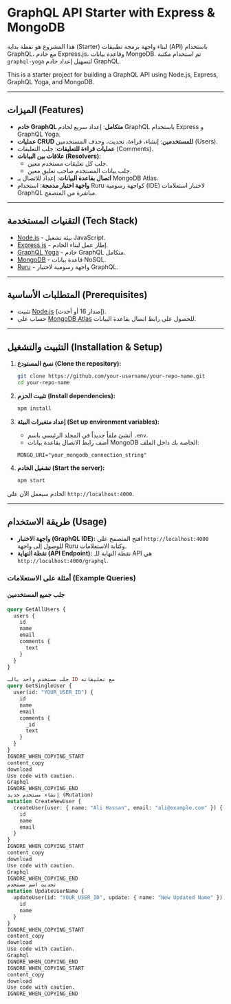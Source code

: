 # GraphQL API Starter with Express & MongoDB

هذا المشروع هو نقطة بداية (Starter) لبناء واجهة برمجة تطبيقات (API) باستخدام GraphQL، مع خادم Express.js، وقاعدة بيانات MongoDB. تم استخدام مكتبة `graphql-yoga` لتسهيل إعداد خادم GraphQL.

This is a starter project for building a GraphQL API using Node.js, Express, GraphQL Yoga, and MongoDB.

---

## الميزات (Features)

-   **خادم GraphQL متكامل**: إعداد سريع لخادم GraphQL باستخدام Express و GraphQL Yoga.
-   **عمليات CRUD للمستخدمين**: إنشاء، قراءة، تحديث، وحذف المستخدمين (Users).
-   **عمليات قراءة للتعليقات**: جلب التعليقات (Comments).
-   **علاقات بين البيانات (Resolvers)**:
    -   جلب كل تعليقات مستخدم معين.
    -   جلب بيانات المستخدم صاحب تعليق معين.
-   **اتصال بقاعدة البيانات**: إعداد للاتصال بـ MongoDB Atlas.
-   **واجهة اختبار مدمجة**: استخدام Ruru كواجهة رسومية (IDE) لاختبار استعلامات GraphQL مباشرة من المتصفح.

---

## التقنيات المستخدمة (Tech Stack)

-   [Node.js](https://nodejs.org/) - بيئة تشغيل JavaScript.
-   [Express.js](https://expressjs.com/) - إطار عمل لبناء الخادم.
-   [GraphQL Yoga](https://the-guild.dev/graphql/yoga-server) - خادم GraphQL متكامل.
-   [MongoDB](https://www.mongodb.com/) - قاعدة بيانات NoSQL.
-   [Ruru](https://the-guild.dev/graphql/ruru) - واجهة رسومية لاختبار GraphQL.

---

## المتطلبات الأساسية (Prerequisites)

-   تثبيت [Node.js](https://nodejs.org/en/download/) (إصدار 16 أو أحدث).
-   حساب على [MongoDB Atlas](https://www.mongodb.com/cloud/atlas) للحصول على رابط اتصال بقاعدة البيانات.

---

## التثبيت والتشغيل (Installation & Setup)

1.  **نسخ المستودع (Clone the repository):**
    ```bash
    git clone https://github.com/your-username/your-repo-name.git
    cd your-repo-name
    ```

2.  **تثبيت الحزم (Install dependencies):**
    ```bash
    npm install
    ```

3.  **إعداد متغيرات البيئة (Set up environment variables):**
    -   أنشئ ملفاً جديداً في المجلد الرئيسي باسم `.env`.
    -   أضف رابط الاتصال بقاعدة بيانات MongoDB الخاصة بك داخل الملف:
    ```
    MONGO_URI="your_mongodb_connection_string"
    ```

4.  **تشغيل الخادم (Start the server):**
    ```bash
    npm start
    ```

الخادم سيعمل الآن على `http://localhost:4000`.

---

## طريقة الاستخدام (Usage)

-   **واجهة الاختبار (GraphQL IDE):** افتح المتصفح على `http://localhost:4000` للوصول إلى واجهة Ruru وكتابة الاستعلامات.
-   **نقطة النهاية (API Endpoint):** نقطة النهاية للـ API هي `http://localhost:4000/graphql`.

### أمثلة على الاستعلامات (Example Queries)

#### جلب جميع المستخدمين
```graphql
query GetAllUsers {
  users {
    id
    name
    email
    comments {
      text
    }
  }
}

جلب مستخدم واحد بالـ ID مع تعليقاته
query GetSingleUser {
  user(id: "YOUR_USER_ID") {
    id
    name
    email
    comments {
      _id
      text
    }
  }
}
IGNORE_WHEN_COPYING_START
content_copy
download
Use code with caution.
Graphql
IGNORE_WHEN_COPYING_END
إنشاء مستخدم جديد (Mutation)
mutation CreateNewUser {
  createUser(user: { name: "Ali Hassan", email: "ali@example.com" }) {
    id
    name
    email
  }
}
IGNORE_WHEN_COPYING_START
content_copy
download
Use code with caution.
Graphql
IGNORE_WHEN_COPYING_END
تحديث اسم مستخدم
mutation UpdateUserName {
  updateUser(id: "YOUR_USER_ID", update: { name: "New Updated Name" }) {
    id
    name
  }
}
IGNORE_WHEN_COPYING_START
content_copy
download
Use code with caution.
Graphql
IGNORE_WHEN_COPYING_END
IGNORE_WHEN_COPYING_START
content_copy
download
Use code with caution.
IGNORE_WHEN_COPYING_END